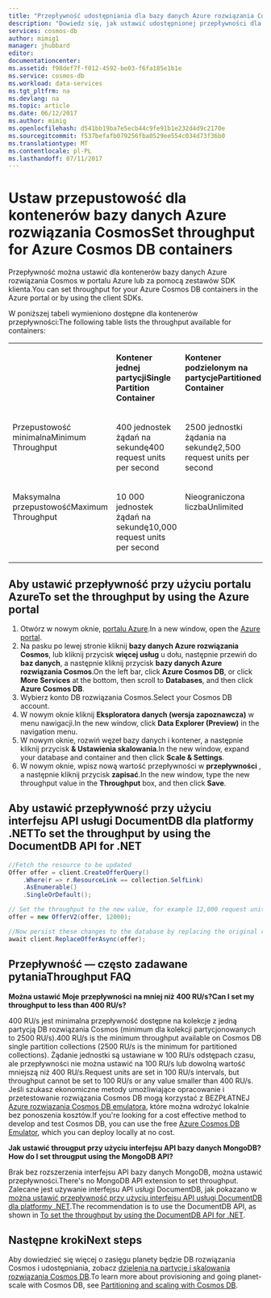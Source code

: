 ```yaml
---
title: "Przepływność udostępniania dla bazy danych Azure rozwiązania Cosmos | Dokumentacja firmy Microsoft"
description: "Dowiedz się, jak ustawić udostępnionej przepływności dla containsers bazy danych Azure rozwiązania Cosmos, kolekcje, wykresów i tabel."
services: cosmos-db
author: mimig1
manager: jhubbard
editor: 
documentationcenter: 
ms.assetid: f98def7f-f012-4592-be03-f6fa185e1b1e
ms.service: cosmos-db
ms.workload: data-services
ms.tgt_pltfrm: na
ms.devlang: na
ms.topic: article
ms.date: 06/12/2017
ms.author: mimig
ms.openlocfilehash: d541bb19ba7e5ecb44c9fe91b1e232d4d9c2170e
ms.sourcegitcommit: f537befafb079256fba0529ee554c034d73f36b0
ms.translationtype: MT
ms.contentlocale: pl-PL
ms.lasthandoff: 07/11/2017
---
```

# <a name="set-throughput-for-azure-cosmos-db-containers"></a><span data-ttu-id="54d3b-103">Ustaw przepustowość dla kontenerów bazy danych Azure rozwiązania Cosmos</span><span class="sxs-lookup"><span data-stu-id="54d3b-103">Set throughput for Azure Cosmos DB containers</span></span>

<span data-ttu-id="54d3b-104">Przepływność można ustawić dla kontenerów bazy danych Azure rozwiązania Cosmos w portalu Azure lub za pomocą zestawów SDK klienta.</span><span class="sxs-lookup"><span data-stu-id="54d3b-104">You can set throughput for your Azure Cosmos DB containers in the Azure portal or by using the client SDKs.</span></span> 

<span data-ttu-id="54d3b-105">W poniższej tabeli wymieniono dostępne dla kontenerów przepływności:</span><span class="sxs-lookup"><span data-stu-id="54d3b-105">The following table lists the throughput available for containers:</span></span>

<table border="0" cellspacing="0" cellpadding="0">
    <tbody>
        <tr>
            <td valign="top"><p></p></td>
            <td valign="top"><p><span data-ttu-id="54d3b-106"><strong>Kontener jednej partycji</strong></span><span class="sxs-lookup"><span data-stu-id="54d3b-106"><strong>Single Partition Container</strong></span></span></p></td>
            <td valign="top"><p><span data-ttu-id="54d3b-107"><strong>Kontener podzielonym na partycje</strong></span><span class="sxs-lookup"><span data-stu-id="54d3b-107"><strong>Partitioned Container</strong></span></span></p></td>
        </tr>
        <tr>
            <td valign="top"><p><span data-ttu-id="54d3b-108">Przepustowość minimalna</span><span class="sxs-lookup"><span data-stu-id="54d3b-108">Minimum Throughput</span></span></p></td>
            <td valign="top"><p><span data-ttu-id="54d3b-109">400 jednostek żądań na sekundę</span><span class="sxs-lookup"><span data-stu-id="54d3b-109">400 request units per second</span></span></p></td>
            <td valign="top"><p><span data-ttu-id="54d3b-110">2500 jednostki żądania na sekundę</span><span class="sxs-lookup"><span data-stu-id="54d3b-110">2,500 request units per second</span></span></p></td>
        </tr>
        <tr>
            <td valign="top"><p><span data-ttu-id="54d3b-111">Maksymalna przepustowość</span><span class="sxs-lookup"><span data-stu-id="54d3b-111">Maximum Throughput</span></span></p></td>
            <td valign="top"><p><span data-ttu-id="54d3b-112">10 000 jednostek żądań na sekundę</span><span class="sxs-lookup"><span data-stu-id="54d3b-112">10,000 request units per second</span></span></p></td>
            <td valign="top"><p><span data-ttu-id="54d3b-113">Nieograniczona liczba</span><span class="sxs-lookup"><span data-stu-id="54d3b-113">Unlimited</span></span></p></td>
        </tr>
    </tbody>
</table>

## <a name="to-set-the-throughput-by-using-the-azure-portal"></a><span data-ttu-id="54d3b-114">Aby ustawić przepływność przy użyciu portalu Azure</span><span class="sxs-lookup"><span data-stu-id="54d3b-114">To set the throughput by using the Azure portal</span></span>

1. <span data-ttu-id="54d3b-115">Otwórz w nowym oknie, [portalu Azure](https://portal.azure.com).</span><span class="sxs-lookup"><span data-stu-id="54d3b-115">In a new window, open the [Azure portal](https://portal.azure.com).</span></span>
2. <span data-ttu-id="54d3b-116">Na pasku po lewej stronie kliknij **bazy danych Azure rozwiązania Cosmos**, lub kliknij przycisk **więcej usług** u dołu, następnie przewiń do **baz danych**, a następnie kliknij przycisk **bazy danych Azure rozwiązania Cosmos**.</span><span class="sxs-lookup"><span data-stu-id="54d3b-116">On the left bar, click **Azure Cosmos DB**, or click **More Services** at the bottom, then scroll to **Databases**, and then click **Azure Cosmos DB**.</span></span>
3. <span data-ttu-id="54d3b-117">Wybierz konto DB rozwiązania Cosmos.</span><span class="sxs-lookup"><span data-stu-id="54d3b-117">Select your Cosmos DB account.</span></span>
4. <span data-ttu-id="54d3b-118">W nowym oknie kliknij **Eksploratora danych (wersja zapoznawcza)** w menu nawigacji.</span><span class="sxs-lookup"><span data-stu-id="54d3b-118">In the new window, click **Data Explorer (Preview)** in the navigation menu.</span></span>
5. <span data-ttu-id="54d3b-119">W nowym oknie, rozwiń węzeł bazy danych i kontener, a następnie kliknij przycisk **& Ustawienia skalowania**.</span><span class="sxs-lookup"><span data-stu-id="54d3b-119">In the new window, expand your database and container and then click **Scale & Settings**.</span></span>
6. <span data-ttu-id="54d3b-120">W nowym oknie, wpisz nową wartość przepływności w **przepływności** , a następnie kliknij przycisk **zapisać**.</span><span class="sxs-lookup"><span data-stu-id="54d3b-120">In the new window, type the new throughput value in the **Throughput** box, and then click **Save**.</span></span>

<a id="set-throughput-sdk"></a>

## <a name="to-set-the-throughput-by-using-the-documentdb-api-for-net"></a><span data-ttu-id="54d3b-121">Aby ustawić przepływność przy użyciu interfejsu API usługi DocumentDB dla platformy .NET</span><span class="sxs-lookup"><span data-stu-id="54d3b-121">To set the throughput by using the DocumentDB API for .NET</span></span>

```C#
//Fetch the resource to be updated
Offer offer = client.CreateOfferQuery()
    .Where(r => r.ResourceLink == collection.SelfLink)    
    .AsEnumerable()
    .SingleOrDefault();

// Set the throughput to the new value, for example 12,000 request units per second
offer = new OfferV2(offer, 12000);

//Now persist these changes to the database by replacing the original resource
await client.ReplaceOfferAsync(offer);
```

## <a name="throughput-faq"></a><span data-ttu-id="54d3b-122">Przepływność — często zadawane pytania</span><span class="sxs-lookup"><span data-stu-id="54d3b-122">Throughput FAQ</span></span>

<span data-ttu-id="54d3b-123">**Można ustawić Moje przepływności na mniej niż 400 RU/s?**</span><span class="sxs-lookup"><span data-stu-id="54d3b-123">**Can I set my throughput to less than 400 RU/s?**</span></span>

<span data-ttu-id="54d3b-124">400 RU/s jest minimalna przepływność dostępne na kolekcje z jedną partycją DB rozwiązania Cosmos (minimum dla kolekcji partycjonowanych to 2500 RU/s).</span><span class="sxs-lookup"><span data-stu-id="54d3b-124">400 RU/s is the minimum throughput available on Cosmos DB single partition collections (2500 RU/s is the minimum for partitioned collections).</span></span> <span data-ttu-id="54d3b-125">Żądanie jednostki są ustawiane w 100 RU/s odstępach czasu, ale przepływności nie można ustawić na 100 RU/s lub dowolną wartość mniejszą niż 400 RU/s.</span><span class="sxs-lookup"><span data-stu-id="54d3b-125">Request units are set in 100 RU/s intervals, but throughput cannot be set to 100 RU/s or any value smaller than 400 RU/s.</span></span> <span data-ttu-id="54d3b-126">Jeśli szukasz ekonomiczne metody umożliwiające opracowanie i przetestowanie rozwiązania Cosmos DB mogą korzystać z BEZPŁATNEJ [Azure rozwiązania Cosmos DB emulatora](local-emulator.md), które można wdrożyć lokalnie bez ponoszenia kosztów.</span><span class="sxs-lookup"><span data-stu-id="54d3b-126">If you're looking for a cost effective method to develop and test Cosmos DB, you can use the free [Azure Cosmos DB Emulator](local-emulator.md), which you can deploy locally at no cost.</span></span> 

<span data-ttu-id="54d3b-127">**Jak ustawić througput przy użyciu interfejsu API bazy danych MongoDB?**</span><span class="sxs-lookup"><span data-stu-id="54d3b-127">**How do I set througput using the MongoDB API?**</span></span>

<span data-ttu-id="54d3b-128">Brak bez rozszerzenia interfejsu API bazy danych MongoDB, można ustawić przepływności.</span><span class="sxs-lookup"><span data-stu-id="54d3b-128">There's no MongoDB API extension to set throughput.</span></span> <span data-ttu-id="54d3b-129">Zalecane jest używanie interfejsu API usługi DocumentDB, jak pokazano w [można ustawić przepływność przy użyciu interfejsu API usługi DocumentDB dla platformy .NET](#set-throughput-sdk).</span><span class="sxs-lookup"><span data-stu-id="54d3b-129">The recommendation is to use the DocumentDB API, as shown in [To set the throughput by using the DocumentDB API for .NET](#set-throughput-sdk).</span></span>

## <a name="next-steps"></a><span data-ttu-id="54d3b-130">Następne kroki</span><span class="sxs-lookup"><span data-stu-id="54d3b-130">Next steps</span></span>

<span data-ttu-id="54d3b-131">Aby dowiedzieć się więcej o zasięgu planety będzie DB rozwiązania Cosmos i udostępniania, zobacz [dzielenia na partycje i skalowania rozwiązania Cosmos DB](partition-data.md).</span><span class="sxs-lookup"><span data-stu-id="54d3b-131">To learn more about provisioning and going planet-scale with Cosmos DB, see [Partitioning and scaling with Cosmos DB](partition-data.md).</span></span>
